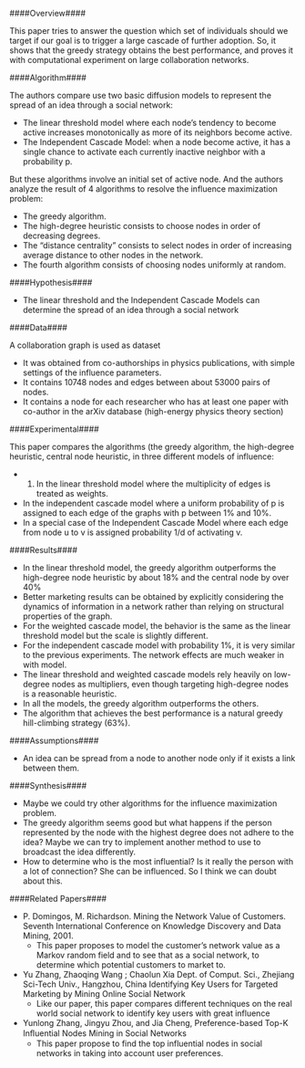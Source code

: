 ####Overview####

This paper tries to answer the question which set of individuals should we target if our goal is to trigger a large cascade of further adoption. So, it shows that the greedy strategy obtains the best performance, and proves it with computational experiment on large collaboration networks.

####Algorithm####

The authors compare use two basic diffusion models to represent the spread of an idea through a social network:
- The linear threshold model where each node’s tendency to become active increases monotonically as more of its neighbors become active.
- The Independent Cascade Model: when a node become active, it has a single chance to activate each currently inactive neighbor with a probability p.


But these algorithms involve an initial set of active node. And the authors analyze the result of 4 algorithms to resolve the influence maximization problem:
- The greedy algorithm.
- The high-degree heuristic consists to choose nodes in order of decreasing degrees.
- The “distance centrality” consists to select nodes in order of increasing average distance to other nodes in the network.
- The fourth algorithm consists of choosing nodes uniformly at random.

####Hypothesis####

- The linear threshold and the Independent Cascade Models can determine the spread of an idea through a social network

####Data####

A collaboration graph is used as dataset
- It was obtained from co-authorships in physics publications, with simple settings of the influence parameters.
- It contains 10748 nodes and edges between about 53000 pairs of nodes.
- It contains a node for each researcher who has at least one paper with co-author in the arXiv database (high-energy physics theory section)

####Experimental####

This paper compares the algorithms (the greedy algorithm, the high-degree heuristic, central node heuristic, in three different models of influence:
- 1. In the linear threshold model where the multiplicity of edges is treated as weights.
- In the independent cascade model where a uniform probability of p is assigned to each edge of the graphs with p between 1% and 10%.
- In a special case of the Independent Cascade Model where each edge from node u to v is assigned probability 1/d of activating v.
 
####Results####

- In the linear threshold model, the greedy algorithm outperforms the high-degree node heuristic by about 18% and the central node by over 40%
- Better marketing results can be obtained by explicitly considering the dynamics of information in a network rather than relying on structural properties of the graph.
- For the weighted cascade model, the behavior is the same as the linear threshold model but the scale is slightly different.
- For the independent cascade model with probability 1%, it is very similar to the previous experiments. The network effects are much weaker in with model.
- The linear threshold and weighted cascade models rely heavily on low-degree nodes as multipliers, even though targeting high-degree nodes is a reasonable heuristic.
- In all the models, the greedy algorithm outperforms the others.
- The algorithm that achieves the best performance is a natural greedy hill-climbing strategy (63%).

####Assumptions####

- An idea can be spread from a node to another node only if it exists a link between them.

####Synthesis####

- Maybe we could try other algorithms for the influence maximization problem.
- The greedy algorithm seems good but what happens if the person represented by the node with the highest degree does not adhere to the idea? Maybe we can try to implement another method to use to broadcast the idea differently.
- How to determine who is the most influential? Is it really the person with a lot of connection? She can be influenced. So I think we can doubt about this. 

####Related Papers####
- P. Domingos, M. Richardson. Mining the Network Value of Customers. Seventh International Conference on Knowledge Discovery and Data Mining, 2001.
  - This paper proposes to model the customer’s network value as a Markov random field and to see that as a social network, to determine which potential customers to market to.
- Yu Zhang, Zhaoqing Wang ; Chaolun Xia Dept. of Comput. Sci., Zhejiang Sci-Tech Univ., Hangzhou, China Identifying Key Users for Targeted Marketing by Mining Online Social Network
  - Like our paper, this paper compares different techniques on the real world social network to identify key users with great influence
- Yunlong Zhang, Jingyu Zhou, and Jia Cheng, Preference-based Top-K Inﬂuential Nodes Mining in Social Networks 
  - This paper propose to find the top influential nodes in social networks in taking into account user preferences. 
